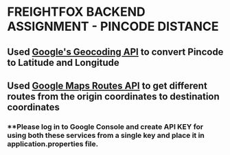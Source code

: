 # FREIGHTFOX BACKEND ASSIGNMENT - PINCODE DISTANCE

## Used [Google's Geocoding API](https://developers.google.com/maps/documentation/geocoding) to convert Pincode to Latitude and Longitude

## Used [Google Maps Routes API](https://developers.google.com/maps/documentation/routes) to get different routes from the origin coordinates to destination coordinates

### **Please log in to Google Console and create API KEY for using both these services from a single key and place it in application.properties file.
